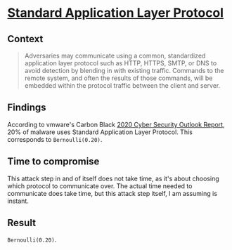 # [Standard Application Layer Protocol](https://attack.mitre.org/techniques/T1071/)

## Context
> Adversaries may communicate using a common, standardized application layer protocol such as HTTP, HTTPS, SMTP, or DNS to avoid detection by blending in with existing traffic. Commands to the remote system, and often the results of those commands, will be embedded within the protocol traffic between the client and server.

## Findings
According to vmware's Carbon Black [2020 Cyber Security Outlook Report](https://content.carbonblack.com/c/vmwcb-threat-report-?x=f_lWMB), 20% of malware uses Standard Application Layer Protocol. This corresponds to ```Bernoulli(0.20)```. 

## Time to compromise
This attack step in and of itself does not take time, as it's about choosing which protocol to communicate over. The actual time needed to communicate does take time, but this attack step itself, I am assuming is instant.

## Result
```Bernoulli(0.20)```. 
